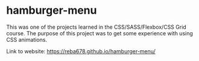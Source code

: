 # hamburger-menu

This was one of the projects learned in the CSS/SASS/Flexbox/CSS Grid course. The purpose of this project was to get some experience with using CSS animations. 

Link to website:  https://reba678.github.io/hamburger-menu/
